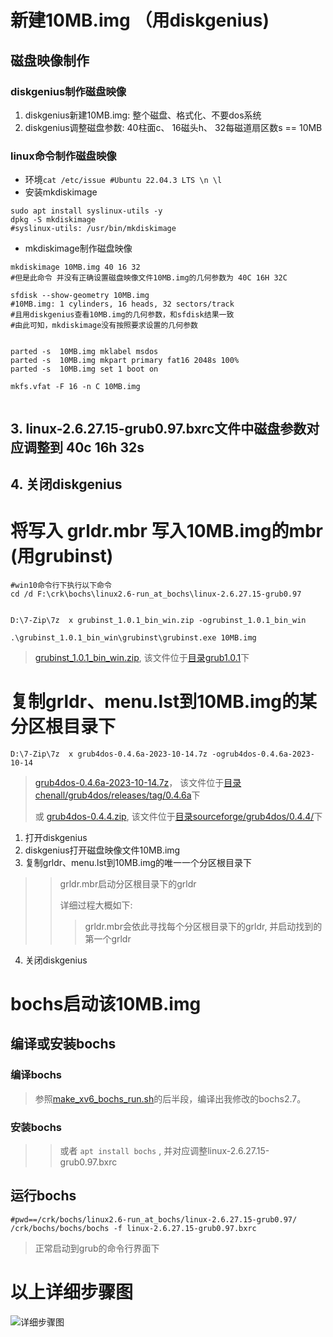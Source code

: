 # 新建10MB.img  （用diskgenius)

## 磁盘映像制作

### diskgenius制作磁盘映像
1. diskgenius新建10MB.img: 整个磁盘、格式化、不要dos系统
2. diskgenius调整磁盘参数: 40柱面c、 16磁头h、 32每磁道扇区数s == 10MB

### linux命令制作磁盘映像
- 环境```cat /etc/issue #Ubuntu 22.04.3 LTS \n \l```
- 安装mkdiskimage
```SHELL
sudo apt install syslinux-utils -y
dpkg -S mkdiskimage
#syslinux-utils: /usr/bin/mkdiskimage
```
- mkdiskimage制作磁盘映像
```shell
mkdiskimage 10MB.img 40 16 32
#但是此命令 并没有正确设置磁盘映像文件10MB.img的几何参数为 40C 16H 32C

sfdisk --show-geometry 10MB.img
#10MB.img: 1 cylinders, 16 heads, 32 sectors/track
#且用diskgenius查看10MB.img的几何参数，和sfdisk结果一致
#由此可知，mkdiskimage没有按照要求设置的几何参数


parted -s  10MB.img mklabel msdos
parted -s  10MB.img mkpart primary fat16 2048s 100%
parted -s  10MB.img set 1 boot on

mkfs.vfat -F 16 -n C 10MB.img


```
## 3. linux-2.6.27.15-grub0.97.bxrc文件中磁盘参数对应调整到 40c 16h 32s
## 4. 关闭diskgenius

# 将写入 grldr.mbr 写入10MB.img的mbr (用grubinst)
```shell
#win10命令行下执行以下命令
cd /d F:\crk\bochs\linux2.6-run_at_bochs\linux-2.6.27.15-grub0.97


D:\7-Zip\7z  x grubinst_1.0.1_bin_win.zip -ogrubinst_1.0.1_bin_win

.\grubinst_1.0.1_bin_win\grubinst\grubinst.exe 10MB.img
```
> [grubinst_1.0.1_bin_win.zip](https://sourceforge.net/projects/grub4dos/files/grubinst/grubinst%201.0.1/grubinst_1.0.1_bin_win.zip/download), 该文件位于[目录grub1.0.1](https://sourceforge.net/projects/grub4dos/files/grubinst/grubinst%201.0.1/)下

# 复制grldr、menu.lst到10MB.img的某分区根目录下

```shell
D:\7-Zip\7z  x grub4dos-0.4.6a-2023-10-14.7z -ogrub4dos-0.4.6a-2023-10-14
```
> [grub4dos-0.4.6a-2023-10-14.7z](https://github.com/chenall/grub4dos/releases/download/0.4.6a/grub4dos-0.4.6a-2023-10-14.7z)， 该文件位于[目录chenall/grub4dos/releases/tag/0.4.6a](https://github.com/chenall/grub4dos/releases/tag/0.4.6a)下
>
> 或 [grub4dos-0.4.4.zip](https://jaist.dl.sourceforge.net/project/grub4dos/GRUB4DOS/grub4dos%200.4.4/grub4dos-0.4.4.zip), 该文件位于[目录sourceforge/grub4dos/0.4.4/](https://jaist.dl.sourceforge.net/project/grub4dos/GRUB4DOS/grub4dos%200.4.4/)下

1. 打开diskgenius
2. diskgenius打开磁盘映像文件10MB.img
3. 复制grldr、menu.lst到10MB.img的唯一一个分区根目录下
>> grldr.mbr启动分区根目录下的grldr
>>
>> 详细过程大概如下:
>>
>> > grldr.mbr会依此寻找每个分区根目录下的grldr, 并启动找到的第一个grldr
4. 关闭diskgenius

# bochs启动该10MB.img

## 编译或安装bochs

### 编译bochs
>参照[make_xv6_bochs_run.sh](https://gitcode.net/crk/bochs/-/blob/bochs-linux2.6/d/xv6-x86-run_at_bochs/make_xv6_bochs_run.sh)的后半段，编译出我修改的bochs2.7。

### 安装bochs
>>或者 ```apt install bochs``` , 并对应调整linux-2.6.27.15-grub0.97.bxrc

## 运行bochs
```shell
#pwd==/crk/bochs/linux2.6-run_at_bochs/linux-2.6.27.15-grub0.97/
/crk/bochs/bochs/bochs -f linux-2.6.27.15-grub0.97.bxrc

```
> 正常启动到grub的命令行界面下


# 以上详细步骤图
![详细步骤图](https://gitcode.net/crk/bochs/-/raw/bochs-linux2.6/d/linux2.6-run_at_bochs/linux-2.6.27.15-grub0.97/all-step.png)





